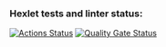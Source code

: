 ### Hexlet tests and linter status:
[![Actions Status](https://github.com/Skier54/java-project-72/actions/workflows/hexlet-check.yml/badge.svg)](https://github.com/Skier54/java-project-72/actions)
[![Quality Gate Status](https://sonarcloud.io/api/project_badges/measure?project=Skier54_java-project-72&metric=alert_status)](https://sonarcloud.io/summary/new_code?id=Skier54_java-project-72)
